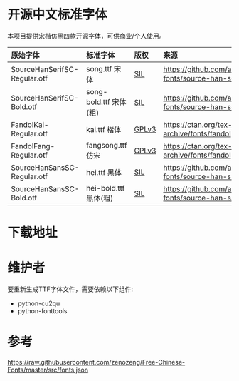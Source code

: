 # 开源中文标准字体

本项目提供宋楷仿黑四款开源字体，可供商业/个人使用。

| 原始字体  | 标准字体  | 版权    |来源 |
|:------|:------|:------|:------|
|SourceHanSerifSC-Regular.otf|song.ttf 宋体|[SIL](licenses/song.LICENSE.txt)|https://github.com/adobe-fonts/source-han-serif|
|SourceHanSerifSC-Bold.otf|song-bold.ttf 宋体(粗)|[SIL](licenses/song.LICENSE.txt)|https://github.com/adobe-fonts/source-han-serif|
|FandolKai-Regular.otf|kai.ttf 楷体|[GPLv3](licenses/kai.LICENSE.txt)|https://ctan.org/tex-archive/fonts/fandol|
|FandolFang-Regular.otf|fangsong.ttf 仿宋|[GPLv3](licenses/fangsong.LICENSE.txt)|https://ctan.org/tex-archive/fonts/fandol|
|SourceHanSansSC-Regular.otf|hei.ttf 黑体|[SIL](licenses/hei.LICENSE.txt)|https://github.com/adobe-fonts/source-han-sans|
|SourceHanSansSC-Bold.otf |hei-bold.ttf 黑体(粗)|[SIL](licenses/hei.LICENSE.txt)|https://github.com/adobe-fonts/source-han-sans|

# 下载地址

# 维护者

要重新生成TTF字体文件，需要依赖以下组件:

- python-cu2qu
- python-fonttools

# 参考

https://raw.githubusercontent.com/zenozeng/Free-Chinese-Fonts/master/src/fonts.json
